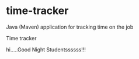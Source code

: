 # time-tracker
Java (Maven) application for tracking time on the job

Time tracker

 hi.....Good Night Studentssssss!!!
